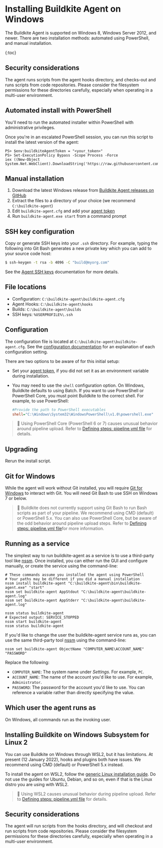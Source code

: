 # Installing Buildkite Agent on Windows

The Buildkite Agent is supported on Windows 8, Windows Server 2012, and newer. There are two installation methods: automated using PowerShell, and manual installation.

{:toc}

## Security considerations

The agent runs scripts from the agent hooks directory, and checks-out and runs scripts from code repositories. Please consider the filesystem permissions for these directories carefully, especially when operating in a multi-user environment.

## Automated install with PowerShell

You'll need to run the automated installer within PowerShell with administrative privileges.

Once you're in an escalated PowerShell session, you can run this script to install the latest version of the agent:

```shell
PS> $env:buildkiteAgentToken = "<your_token>"
PS> Set-ExecutionPolicy Bypass -Scope Process -Force
iex ((New-Object System.Net.WebClient).DownloadString('https://raw.githubusercontent.com/buildkite/agent/main/install.ps1'))
```

## Manual installation

1. Download the latest Windows release from <a href="https://github.com/buildkite/agent/releases">Buildkite Agent releases on GitHub</a>
2. Extract the files to a directory of your choice (we recommend `C:\buildkite-agent`)
3. Edit `buildkite-agent.cfg` and add your [agent token](/docs/agent/v3/tokens)
4. Run `buildkite-agent.exe start` from a command prompt

## SSH key configuration

Copy or generate SSH keys into your `.ssh` directory. For example, typing the following into Git Bash generates a new private key which you can add to your source code host:

```bash
$ ssh-keygen -t rsa -b 4096 -C "build@myorg.com"
```

See the [Agent SSH keys](/docs/agent/v3/ssh-keys) documentation for more details.

## File locations

* Configuration: `C:\buildkite-agent\buildkite-agent.cfg`
* Agent Hooks: `C:\buildkite-agent\hooks`
* Builds: `C:\buildkite-agent\builds`
* SSH keys: `%USERPROFILE%\.ssh`

## Configuration

The configuration file is located at `C:\buildkite-agent\buildkite-agent.cfg`. See the [configuration documentation](/docs/agent/v3/configuration) for an explanation of each configuration setting.

There are two options to be aware of for this initial setup:

* Set your [agent token](/docs/agent/v3/tokens), if you did not set it as an environment variable during installation.
* You may need to use the `shell` configuration option. On Windows, Buildkite defaults to using Batch. If you want to use PowerShell or PowerShell Core, you must point Buildkite to the correct shell. For example, to use PowerShell:

    ```cfg
    #Provide the path to PowerShell executables
    shell="C:\Windows\System32\WindowsPowerShell\v1.0\powershell.exe"
    ```

>📘
> Using PowerShell Core (PowerShell 6 or 7) causes unusual behavior around pipeline upload. Refer to <a href="https://buildkite.com/docs/pipelines/defining-steps#step-defaults-pipeline-dot-yml-file">Defining steps: pipeline.yml file</a> for details.

## Upgrading

Rerun the install script.

## Git for Windows

While the agent will work without Git installed, you will require [Git for Windows](https://gitforwindows.org/) to interact with Git. You will need Git Bash to use SSH on Windows 7 or below.

>📘
> Buildkite does not currently support using Git Bash to run Bash scripts as part of your pipeline. We recommend using CMD (default) or PowerShell 5.x. You can also use PowerShell Core, but be aware of the odd behavior around pipeline upload steps. Refer to <a href="https://buildkite.com/docs/pipelines/defining-steps#step-defaults-pipeline-dot-yml-file">Defining steps: pipeline.yml file</a>for more information.

## Running as a service

The simplest way to run buildkite-agent as a service is to use a third-party tool like [nssm](https://nssm.cc/). Once installed, you can either run the GUI and configure manually, or create the service using the command-line:

```
# These commands assume you installed the agent using PowerShell 
# Your paths may be different if you did a manual installation
nssm install buildkite-agent "C:\buildkite-agent\bin\buildkite-agent.exe" "start"
nssm set buildkite-agent AppStdout "C:\buildkite-agent\buildkite-agent.log"
nssm set buildkite-agent AppStderr "C:\buildkite-agent\buildkite-agent.log"

nssm status buildkite-agent
# Expected output: SERVICE_STOPPED
nssm start buildkite-agent
nssm status buildkite-agent
```

If you'd like to change the user the buildkite-agent service runs as, you can use the same third-party tool [nssm](https://nssm.cc/) using the command-line:

```
nssm set buildkite-agent ObjectName "COMPUTER_NAME\ACCOUNT_NAME" "PASSWORD"
```

Replace the following:

- `COMPUTER_NAME`: The system name under _Settings_. For example, `PC`.
- `ACCOUNT_NAME`: The name of the account you'd like to use. For example, `Administrator`.
- `PASSWORD`: The password for the account you'd like to use. You can reference a variable rather than directly specifying the value.

## Which user the agent runs as

On Windows, all commands run as the invoking user.

## Installing Buildkite on Windows Subsystem for Linux 2

<!-- date -->

You can use Buildkite on Windows through WSL2, but it has limitations. At present (12 January 2022), hooks and plugins both have issues. We recommend using CMD (default) or PowerShell 5.x instead.

To install the agent on WSL2, follow the [generic Linux installation guide](/docs/agent/v3/linux). Do not use the guides for Ubuntu, Debian, and so on, even if that is the Linux distro you are using with WSL2.

>📘
> Using WSL2 causes unusual behavior during pipeline upload. Refer to <a href="https://buildkite.com/docs/pipelines/defining-steps#step-defaults-pipeline-dot-yml-file">Defining steps: pipeline.yml file</a> for details.

## Security considerations

The agent will run scripts from the hooks directory, and will checkout and run scripts from code repositories. Please consider the filesystem permissions for these directories carefully, especially when operating in a multi-user environment.
